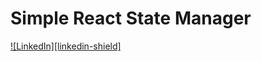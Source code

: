 <a id="readme-top"></a>

# Simple React State Manager

[![LinkedIn][linkedin-shield]][linkedin-url]


[linkedin-url]: https://linkedin.com/in/nicolasteofilo
